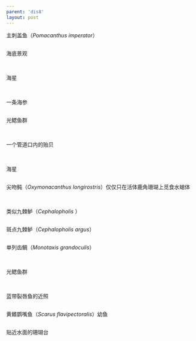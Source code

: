 ```yaml
---
parent: 'dis8'
layout: post
---
```


主刺盖鱼（<i>Pomacanthus imperator</i>）

<img class='disc' data-src='https://lykoseremos.github.io/gmalb-01/dis8/302.jpg'>

海底景观

<img class='disc' data-src='https://lykoseremos.github.io/gmalb-01/dis8/303.jpg'>

<img class='disc' data-src='https://lykoseremos.github.io/gmalb-01/dis8/304.jpg'>

<img class='disc' data-src='https://lykoseremos.github.io/gmalb-01/dis8/305.jpg'>

<img class='disc' data-src='https://lykoseremos.github.io/gmalb-01/dis8/306.jpg'>

海星

<img class='disc' data-src='https://lykoseremos.github.io/gmalb-01/dis8/307.jpg'>

<img class='disc' data-src='https://lykoseremos.github.io/gmalb-01/dis8/308.jpg'>

一条海参

<img class='disc' data-src='https://lykoseremos.github.io/gmalb-01/dis8/309.jpg'>

光鳃鱼群

<img class='disc' data-src='https://lykoseremos.github.io/gmalb-01/dis8/310.jpg'>

<img class='disc' data-src='https://lykoseremos.github.io/gmalb-01/dis8/311.jpg'>

一个管道口内的贻贝

<img class='disc' data-src='https://lykoseremos.github.io/gmalb-01/dis8/312.jpg'>

<img class='disc' data-src='https://lykoseremos.github.io/gmalb-01/dis8/313.jpg'>

<img class='disc' data-src='https://lykoseremos.github.io/gmalb-01/dis8/314.jpg'>

海星

<img class='disc' data-src='https://lykoseremos.github.io/gmalb-01/dis8/315.jpg'>

尖吻鲀（<i>Oxymonacanthus longirostris</i>）仅仅只在活体鹿角珊瑚上觅食水螅体

<img class='disc' data-src='https://lykoseremos.github.io/gmalb-01/dis8/316.jpg'>

<img class='disc' data-src='https://lykoseremos.github.io/gmalb-01/dis8/317.jpg'>

<img class='disc' data-src='https://lykoseremos.github.io/gmalb-01/dis8/318.jpg'>

<img class='disc' data-src='https://lykoseremos.github.io/gmalb-01/dis8/319.jpg'>

类似九棘鲈（<i>Cephalopholis </i>）

<img class='disc' data-src='https://lykoseremos.github.io/gmalb-01/dis8/320.jpg'>

斑点九棘鲈（<i>Cephalopholis argus</i>）

<img class='disc' data-src='https://lykoseremos.github.io/gmalb-01/dis8/321.jpg'>

单列齿鲷（<i>Monotaxis grandoculis</i>）

<img class='disc' data-src='https://lykoseremos.github.io/gmalb-01/dis8/322.jpg'>

<img class='disc' data-src='https://lykoseremos.github.io/gmalb-01/dis8/323.jpg'>

光鳃鱼群

<img class='disc' data-src='https://lykoseremos.github.io/gmalb-01/dis8/324.jpg'>

<img class='disc' data-src='https://lykoseremos.github.io/gmalb-01/dis8/325.jpg'>

<img class='disc' data-src='https://lykoseremos.github.io/gmalb-01/dis8/326.jpg'>

<img class='disc' data-src='https://lykoseremos.github.io/gmalb-01/dis8/327.jpg'>

<img class='disc' data-src='https://lykoseremos.github.io/gmalb-01/dis8/328.jpg'>

蓝带裂唇鱼的近照

<img class='disc' data-src='https://lykoseremos.github.io/gmalb-01/dis8/329.jpg'>

黄鳍鹦嘴鱼（<i>Scarus flavipectoralis</i>）幼鱼

<img class='disc' data-src='https://lykoseremos.github.io/gmalb-01/dis8/330.jpg'>

贴近水面的珊瑚台

<img class='disc' data-src='https://lykoseremos.github.io/gmalb-01/dis8/331.jpg'>

<img class='disc' data-src='https://lykoseremos.github.io/gmalb-01/dis8/332.jpg'>
